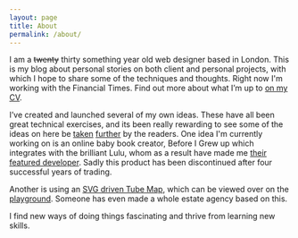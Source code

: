 ```yaml
---
layout: page
title: About
permalink: /about/
---
```


I am a ~~twenty~~ thirty something year old web designer based in London. This is my blog about personal stories on both client and personal projects, with which I hope to share some of the techniques and thoughts. Right now I'm working with the Financial Times. Find out more about what I’m up to [on my CV](https://cv.benbarnett.net).

I’ve created and launched several of my own ideas. These have all been great technical exercises, and its been really rewarding to see some of the ideas on here be [taken](/2010/06/04/export-svg-from-raphael-js-to-create-a-png-bitmap) [further](http://github.com/jspies/raphael.serialize) by the readers. One idea I'm currently working on is an online baby book creator, Before I Grew up which integrates with the brilliant Lulu, whom as a result have made me [their featured developer](http://developer.lulu.com/page/APP_Gallery). Sadly this product has been discontinued after four successful years of trading.

Another is using an [SVG driven Tube Map](https://github.com/benbarnett/svg-tube-map), which can be viewed over on the [playground](http://playground.benbarnett.net/svg-tube-map/). Someone has even made a whole estate agency based on this.

I find new ways of doing things fascinating and thrive from learning new skills.
